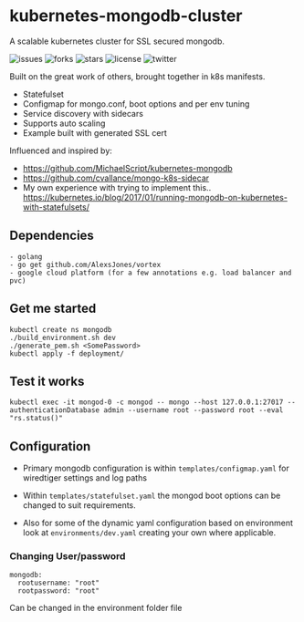 # kubernetes-mongodb-cluster

A scalable kubernetes cluster for SSL secured mongodb.

![issues](https://img.shields.io/github/issues/AlexsJones/kubernetes-mongodb-cluster.svg)
![forks](https://img.shields.io/github/forks/AlexsJones/kubernetes-mongodb-cluster.svg)
![stars](https://img.shields.io/github/stars/AlexsJones/kubernetes-mongodb-cluster.svg)
![license](https://img.shields.io/github/license/AlexsJones/kubernetes-mongodb-cluster.svg)
![twitter](https://img.shields.io/twitter/url/https/github.com/AlexsJones/kubernetes-mongodb-cluster.svg?style=social)


Built on the great work of others, brought together in k8s manifests.

- Statefulset
- Configmap for mongo.conf, boot options and per env tuning
- Service discovery with sidecars
- Supports auto scaling
- Example built with generated SSL cert

Influenced and inspired by:
- https://github.com/MichaelScript/kubernetes-mongodb
- https://github.com/cvallance/mongo-k8s-sidecar
- My own experience with trying to implement this.. https://kubernetes.io/blog/2017/01/running-mongodb-on-kubernetes-with-statefulsets/

## Dependencies

```
- golang
- go get github.com/AlexsJones/vortex
- google cloud platform (for a few annotations e.g. load balancer and pvc)
```
## Get me started

```
kubectl create ns mongodb
./build_environment.sh dev
./generate_pem.sh <SomePassword>
kubectl apply -f deployment/
```

## Test it works

```
kubectl exec -it mongod-0 -c mongod -- mongo --host 127.0.0.1:27017 --authenticationDatabase admin --username root --password root --eval "rs.status()"
```

## Configuration
- Primary mongodb configuration is within `templates/configmap.yaml` for wiredtiger settings and log paths

- Within `templates/statefulset.yaml` the mongod boot options can be changed to suit requirements.

- Also for some of the dynamic yaml configuration based on environment look at `environments/dev.yaml` creating your own where applicable.


### Changing User/password

```
mongodb:
  rootusername: "root"
  rootpassword: "root"
```

Can be changed in the environment folder file
